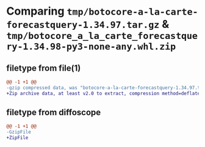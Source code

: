 # Comparing `tmp/botocore-a-la-carte-forecastquery-1.34.97.tar.gz` & `tmp/botocore_a_la_carte_forecastquery-1.34.98-py3-none-any.whl.zip`

## filetype from file(1)

```diff
@@ -1 +1 @@
-gzip compressed data, was "botocore-a-la-carte-forecastquery-1.34.97.tar", last modified: Fri May  3 01:04:36 2024, max compression
+Zip archive data, at least v2.0 to extract, compression method=deflate
```

## filetype from diffoscope

```diff
@@ -1 +1 @@
-GzipFile
+ZipFile
```

